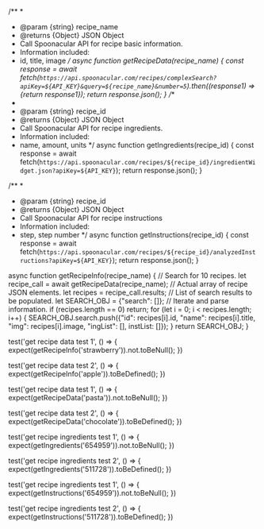/**
 * 
 * @param {string} recipe_name
 * @returns {Object} JSON Object
 * Call Spoonacular API for recipe basic information.
 * Information included:
 * id, title, image
 */
 async function getRecipeData(recipe_name) {
    const response = await fetch(`https://api.spoonacular.com/recipes/complexSearch?apiKey=${API_KEY}&query=${recipe_name}&number=5`).then((response1) => {return response1});
    return response.json();
}
/**
 * 
 * @param {string} recipe_id 
 * @returns {Object} JSON Object
 * Call Spoonacular API for recipe ingredients.
 * Information included:
 * name, amount, units
 */
async function getIngredients(recipe_id) {
    const response = await fetch(`https://api.spoonacular.com/recipes/${recipe_id}/ingredientWidget.json?apiKey=${API_KEY}`);
    return response.json();
}

/**
 * 
 * @param {string} recipe_id 
 * @returns {Object} JSON Object
 * Call Spoonacular API for recipe instructions
 * Information included:
 * step, step number
 */
async function getInstructions(recipe_id) {
    const response = await fetch(`https://api.spoonacular.com/recipes/${recipe_id}/analyzedInstructions?apiKey=${API_KEY}`);
    return response.json();
}

async function getRecipeInfo(recipe_name) {
    // Search for 10 recipes.
    let recipe_call = await getRecipeData(recipe_name);
    // Actual array of recipe JSON elements.
    let recipes = recipe_call.results;
    // List of search results to be populated.
    let SEARCH_OBJ = {"search": []};
    // Iterate and parse information.
    if (recipes.length == 0) return;
    for (let i = 0; i < recipes.length; i++) {
       SEARCH_OBJ.search.push({"id": recipes[i].id, "name": recipes[i].title, "img": recipes[i].image, "ingList": [], instList: []});
    }
    return SEARCH_OBJ;
 }

test('get recipe data test 1', () => {
    expect(getRecipeInfo('strawberry')).not.toBeNull();
})

test('get recipe data test 2', () => {
    expect(getRecipeInfo('apple')).toBeDefined();
})

test('get recipe data test 1', () => {
    expect(getRecipeData('pasta')).not.toBeNull();
})

test('get recipe data test 2', () => {
    expect(getRecipeData('chocolate')).toBeDefined();
})

test('get recipe ingredients test 1', () => {
    expect(getIngredients('654959')).not.toBeNull();
})

test('get recipe ingredients test 2', () => {
    expect(getIngredients('511728')).toBeDefined();
})

test('get recipe ingredients test 1', () => {
    expect(getInstructions('654959')).not.toBeNull();
})

test('get recipe ingredients test 2', () => {
    expect(getInstructions('511728')).toBeDefined();
})
